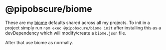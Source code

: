 # @pipobscure/biome

These are my [biome](https://www.npmjs.org/package/@biomejs/biome) defaults shared across all my projects.
To init in a project simply run `npm exec @pipobscure/biome init` after installing this as a devDependency
which will modify/create a `biome.json` file.

After that use biome as normally.
